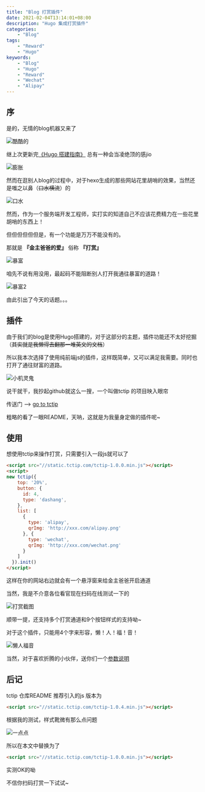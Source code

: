 ```yaml
---
title: "Blog 打赏插件"
date: 2021-02-04T13:14:01+08:00
description: "Hugo 集成打赏插件"
categories:
    - "Blog"
tags:
    - "Reward"
    - "Hugo"
keywords:
    - "Blog"
    - "Hugo"
    - "Reward"
    - "Wechat"
    - "Alipay"
---
```


## 序

是的，无情的blog机器又来了

![酷酷的](https://blog-img.luanruisong.com/blog/img/20210205131148.png)

继上次更新完[《Hugo 搭建指南》](/post/blog/hugo/) 总有一种会当凌绝顶的感jio

![膨胀](https://blog-img.luanruisong.com/blog/img/20210205131434.png)

然而在逛别人blog的过程中，对于hexo生成的那些网站花里胡哨的效果，当然还是嗤之以鼻（~~口水横流~~）的

![口水](https://blog-img.luanruisong.com/blog/img/20210205131703.gif)

然而，作为一个服务端开发工程师，实打实的知道自己不应该花费精力在一些花里胡哨的东西上！

但但但但但但是，有一个功能是万万不能没有的。

那就是 **『金主爸爸的爱』** 俗称 **『打赏』**

![暴富](https://blog-img.luanruisong.com/blog/img/20210205131622.gif)

咱先不说有用没用，最起码不能阻断别人打开我通往暴富的道路！

![暴富2](https://blog-img.luanruisong.com/blog/img/20210205131559.gif)

由此引出了今天的话题。。。

## 插件

由于我们的blog是使用Hugo搭建的，对于这部分的主题，插件功能还不太好挖掘（~~其实就是我懒得去翻那一堆英文的文档~~）

所以我本次选择了使用纯前端js的插件，这样既简单，又可以满足我需要。同时也打开了通往财富的道路。

![小机灵鬼](https://blog-img.luanruisong.com/blog/img/20210205131729.png)

说干就干，我抄起github就这么一搜，一个叫做tctip 的项目映入眼帘

传送门 --> [go to tctip](https://github.com/greedying/tctip)

粗略的看了一眼README，天呐，这就是为我量身定做的插件呢~

## 使用

想使用tctip来操作打赏，只需要引入一段js就可以了

```html
<script src="//static.tctip.com/tctip-1.0.0.min.js"></script>
<script>
new tctip({
    top: '20%',
    button: {
      id: 4,
      type: 'dashang',
    },
    list: [
      {
        type: 'alipay',
        qrImg: 'http://xxx.com/alipay.png'
      }, {
        type: 'wechat',
        qrImg: 'http://xxx.com/wechat.png'
      }
    ]
  }).init()
</script>
```

这样在你的网站右边就会有一个悬浮窗来给金主爸爸开启通道

当然，我是不介意各位看官现在扫码在线测试一下的

![打赏截图](https://blog-img.luanruisong.com/blog/img/20210205131802.png)

顺带一提，还支持多个打赏通道和9个按钮样式的支持呦~

对于这个插件，只能用4个字来形容，懒！人！福！音！

![懒人福音](https://blog-img.luanruisong.com/blog/img/20210205131821.png)

当然，对于喜欢折腾的小伙伴，送你们一个[参数说明](https://github.com/greedying/tctip#%E5%8F%82%E6%95%B0%E8%AF%B4%E6%98%8E)

## 后记

tctip 仓库README 推荐引入的js 版本为

```html
<script src="//static.tctip.com/tctip-1.0.4.min.js"></script>
```

根据我的测试，样式靴微有那么点问题

![一点点](https://blog-img.luanruisong.com/blog/img/20210205131838.png)

所以在本文中替换为了

```html
<script src="//static.tctip.com/tctip-1.0.0.min.js"></script>
```

实测OK的呦

不信你扫码打赏一下试试~
